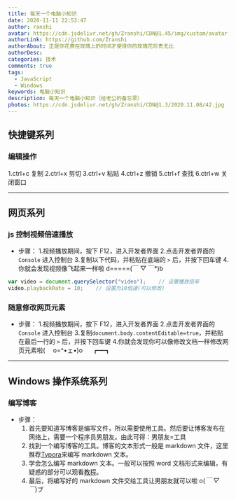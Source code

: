 ```yaml
---
title: 每天一个电脑小知识
date: 2020-11-11 22:53:47
author: ranshi
avatar: https://cdn.jsdelivr.net/gh/Zranshi/CDN@1.45/img/custom/avatar.jpg
authorLink: https://github.com/Zranshi
authorAbout: 正是你花费在玫瑰上的时间才使得你的玫瑰花珍贵无比
authorDesc:
categories: 技术
comments: true
tags:
  - JavaScript
  - Windows
keywords: 电脑小知识
description: 每天一个电脑小知识（给老公的备忘录）
photos: https://cdn.jsdelivr.net/gh/Zranshi/CDN@1.3/2020.11.08/42.jpg
---
```


## 快捷键系列

### 编辑操作

1.ctrl+c 复制 2.ctrl+x 剪切 3.ctrl+v 粘贴 4.ctrl+z 撤销 5.ctrl+f 查找 6.ctrl+w 关闭窗口

---

## 网页系列

### js 控制视频倍速播放

- 步骤： 1.视频播放期间，按下 F12，进入开发者界面 2.点击开发者界面的 `Console` 进入控制台 3.复制以下代码，并粘贴在底端的 `>` 后，并按下回车键 4.你就会发现视频像飞起来一样啦 d=====(￣ ▽ ￣\*)b

```JavaScript
var video = document.querySelector("video");    // 设置播放倍率
video.playbackRate = 10;    // 设置为10倍速(可以修改)
```

### 随意修改网页元素

- 步骤： 1.视频播放期间，按下 F12，进入开发者界面 2.点击开发者界面的 `Console` 进入控制台 3.复制`document.body.contentEditable=true`，并粘贴在最后一行的 `>` 后，并按下回车键 4.你就会发现你可以像修改文档一样修改网页元素啦(　 o=^•ェ•)o 　 ┏━┓

---

## Windows 操作系统系列

### 编写博客

- 步骤：
  1. 首先要知道写博客是编写文件，所以需要使用工具。然后要让博客发布在网络上，需要一个程序员男朋友。由此可得：男朋友=工具
  2. 找到一个编写博客的工具。博客的文本形式一般是 markdown 文件，这里推荐[Typora](https://typora.io/)来编写 markdown 文本。
  3. 学会怎么编写 markdown 文本。一般可以按照 word 文档形式来编辑，有疑惑的部分可以观看[教程](https://zranshi.github.io/2020/11/08/markdown%E6%95%99%E7%A8%8B/)。
  4. 最后，将编写好的 markdown 文件交给工具让男朋友就可以啦 o(_￣ ▽ ￣_)ブ
